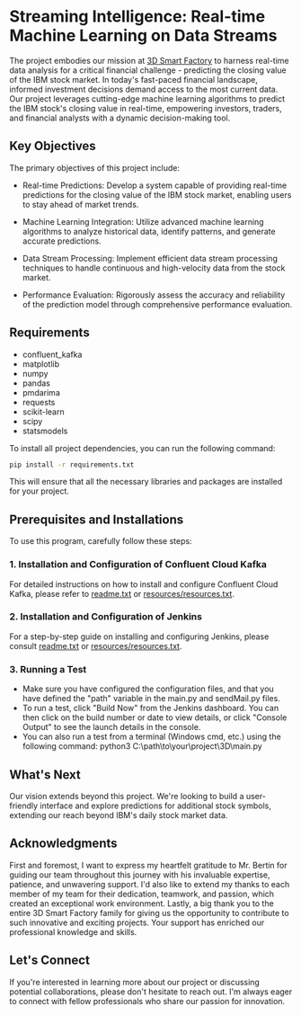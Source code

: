 # Streaming Intelligence: Real-time Machine Learning on Data Streams

<!-- [![GitHub license](https://img.shields.io/badge/license-MIT-blue.svg)](https://github.com/AGMach7/real-time_ml_on_data_streams/blob/main/LICENSE) -->

<!-- ## Project Overview -->

The project embodies our mission at [3D Smart Factory](https://3dsmartfactory.csit.ma/) to harness real-time data analysis for a critical financial challenge - predicting the closing value of the IBM stock market. In today's fast-paced financial landscape, informed investment decisions demand access to the most current data. Our project leverages cutting-edge machine learning algorithms to predict the IBM stock's closing value in real-time, empowering investors, traders, and financial analysts with a dynamic decision-making tool.

## Key Objectives

The primary objectives of this project include:

- Real-time Predictions: Develop a system capable of providing real-time predictions for the closing value of the IBM stock market, enabling users to stay ahead of market trends.

- Machine Learning Integration: Utilize advanced machine learning algorithms to analyze historical data, identify patterns, and generate accurate predictions.

- Data Stream Processing: Implement efficient data stream processing techniques to handle continuous and high-velocity data from the stock market.

- Performance Evaluation: Rigorously assess the accuracy and reliability of the prediction model through comprehensive performance evaluation.

## Requirements

- confluent_kafka
- matplotlib
- numpy
- pandas
- pmdarima
- requests
- scikit-learn
- scipy
- statsmodels

To install all project dependencies, you can run the following command:

```bash
pip install -r requirements.txt
```

This will ensure that all the necessary libraries and packages are installed for your project.

## Prerequisites and Installations

To use this program, carefully follow these steps:

### 1. Installation and Configuration of Confluent Cloud Kafka

For detailed instructions on how to install and configure Confluent Cloud Kafka, please refer to [readme.txt](readme.txt) or [resources/resources.txt](resources/resources.txt).

### 2. Installation and Configuration of Jenkins

For a step-by-step guide on installing and configuring Jenkins, please consult [readme.txt](readme.txt) or [resources/resources.txt](resources/resources.txt).

### 3. Running a Test

- Make sure you have configured the configuration files, and that you have defined the "path" variable in the main.py and sendMail.py files.
- To run a test, click "Build Now" from the Jenkins dashboard. You can then click on the build number or date to view details, or click "Console Output" to see the launch details in the console.
- You can also run a test from a terminal (Windows cmd, etc.) using the following command:
   python3 C:\path\to\your\project\3D\main.py

## What's Next

Our vision extends beyond this project. We're looking to build a user-friendly interface and explore predictions for additional stock symbols, extending our reach beyond IBM's daily stock market data.

## Acknowledgments

First and foremost, I want to express my heartfelt gratitude to Mr. Bertin for guiding our team throughout this journey with his invaluable expertise, patience, and unwavering support. I'd also like to extend my thanks to each member of my team for their dedication, teamwork, and passion, which created an exceptional work environment. Lastly, a big thank you to the entire 3D Smart Factory family for giving us the opportunity to contribute to such innovative and exciting projects. Your support has enriched our professional knowledge and skills.

## Let's Connect

If you're interested in learning more about our project or discussing potential collaborations, please don't hesitate to reach out. I'm always eager to connect with fellow professionals who share our passion for innovation.
